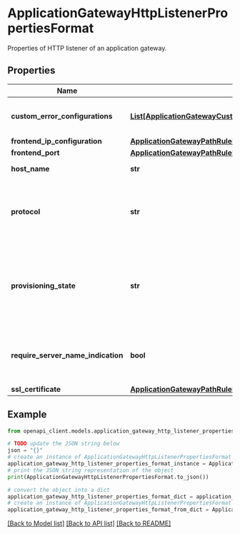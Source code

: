# ApplicationGatewayHttpListenerPropertiesFormat

Properties of HTTP listener of an application gateway.

## Properties

Name | Type | Description | Notes
------------ | ------------- | ------------- | -------------
**custom_error_configurations** | [**List[ApplicationGatewayCustomError]**](ApplicationGatewayCustomError.md) | Custom error configurations of the HTTP listener. | [optional] 
**frontend_ip_configuration** | [**ApplicationGatewayPathRulePropertiesFormatRedirectConfiguration**](ApplicationGatewayPathRulePropertiesFormatRedirectConfiguration.md) |  | [optional] 
**frontend_port** | [**ApplicationGatewayPathRulePropertiesFormatRedirectConfiguration**](ApplicationGatewayPathRulePropertiesFormatRedirectConfiguration.md) |  | [optional] 
**host_name** | **str** | Host name of HTTP listener. | [optional] 
**protocol** | **str** | Protocol of the HTTP listener. Possible values are &#39;Http&#39; and &#39;Https&#39;. | [optional] 
**provisioning_state** | **str** | Provisioning state of the HTTP listener resource. Possible values are: &#39;Updating&#39;, &#39;Deleting&#39;, and &#39;Failed&#39;. | [optional] 
**require_server_name_indication** | **bool** | Applicable only if protocol is https. Enables SNI for multi-hosting. | [optional] 
**ssl_certificate** | [**ApplicationGatewayPathRulePropertiesFormatRedirectConfiguration**](ApplicationGatewayPathRulePropertiesFormatRedirectConfiguration.md) |  | [optional] 

## Example

```python
from openapi_client.models.application_gateway_http_listener_properties_format import ApplicationGatewayHttpListenerPropertiesFormat

# TODO update the JSON string below
json = "{}"
# create an instance of ApplicationGatewayHttpListenerPropertiesFormat from a JSON string
application_gateway_http_listener_properties_format_instance = ApplicationGatewayHttpListenerPropertiesFormat.from_json(json)
# print the JSON string representation of the object
print(ApplicationGatewayHttpListenerPropertiesFormat.to_json())

# convert the object into a dict
application_gateway_http_listener_properties_format_dict = application_gateway_http_listener_properties_format_instance.to_dict()
# create an instance of ApplicationGatewayHttpListenerPropertiesFormat from a dict
application_gateway_http_listener_properties_format_from_dict = ApplicationGatewayHttpListenerPropertiesFormat.from_dict(application_gateway_http_listener_properties_format_dict)
```
[[Back to Model list]](../README.md#documentation-for-models) [[Back to API list]](../README.md#documentation-for-api-endpoints) [[Back to README]](../README.md)


